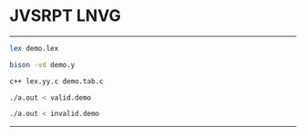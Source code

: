 # JVSRPT LNVG
___

```bash
lex demo.lex

bison -vd demo.y

c++ lex.yy.c demo.tab.c

./a.out < valid.demo

./a.out < invalid.demo
```
___

